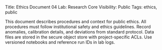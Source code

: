 Title: Ethics Document 04
Lab: Research Core
Visibility: Public
Tags: ethics, public

This document describes procedures and context for public ethics.
All procedures must follow institutional safety and ethics guidelines.
Record anomalies, calibration details, and deviations from standard protocol.
Data files are stored in the secure object store with project-specific ACLs.
Use versioned notebooks and reference run IDs in lab logs.
